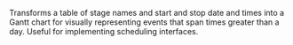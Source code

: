 Transforms a table of stage names and start and stop date and times into a Gantt chart for visually representing events that span times greater than a day. Useful for implementing scheduling interfaces.